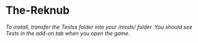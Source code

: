 # The-Reknub

*To install, transfer the Testss folder into your /mods/ folder. You should see Tests in the add-on tab when you open the game.*
